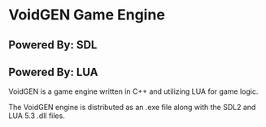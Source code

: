 # VoidGEN Game Engine

## Powered By: SDL
## Powered By: LUA

VoidGEN is a game engine written in C++ and utilizing LUA for game logic.

The VoidGEN engine is distributed as an .exe file along with the SDL2 and LUA 5.3 .dll files.

